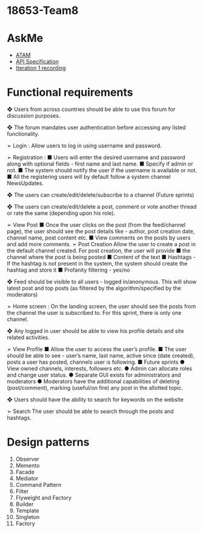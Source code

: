 # 18653-Team8
# AskMe
* [ATAM](https://drive.google.com/open?id=1DBdHQdeko5G_63ZAR2x4Ot52fxxOgNLxWEsyBYzU8Ng)
* [API Specification](https://drive.google.com/open?id=1pTtn7knjzpbAbVUFs--CvBJJm4JUCDqP)
* [Iteration 1 recording](https://drive.google.com/open?id=1SQxIeoqaEXmk3kdzDr2isTb-6oJv4YQk)
# Functional requirements

❖	Users from across countries should be able to use this forum for discussion purposes.

❖	The forum mandates user authentication before accessing any listed functionality.

  ➢	Login : 
      Allow users to log in using username and password.
      
  ➢	Registration : 
    ■	Users will enter the desired username and password along with optional fields - first name and last name. 
    ■	Specify if admin or not. 
    ■	The system should notify the user if the username is available or not. 
    ■	All the registering users will by default follow a system channel NewsUpdates.
    
❖	The users can create/edit/delete/subscribe to a channel (Future sprints)
  
❖	The users can create/edit/delete a post, comment or vote another thread or rate the same (depending upon his role).
  
  ➢	View Post
    ■	Once the user clicks on the post (from the feed/channel page), the user should see the post details like - author, post creation    date, channel name, post content etc.
    ■	View comments on the posts by users and add more comments.
  ➢	Post Creation
    Allow the user to create a post in the default channel created. 
    For post creation, the user will provide 
    ■	the channel where the post is being posted
    ■	Content of the text
    ■	Hashtags - If the hashtag is not present in the system, the system should create the hashtag and store it
    ■	Profanity filtering - yes/no
    
❖	Feed should be visible to all users - logged in/anonymous. This will show latest post and top posts (as filtered by the algorithm/specified by the moderators)

  ➢	Home screen : 
  On the landing screen, the user should see the posts from the channel the user is subscribed to. For this sprint, there is only one channel. 
  
❖	Any logged in user should be able to view his profile details and site related activities.

  ➢	View Profile
    ■	Allow the user to access the user’s profile. 
    ■	The user should be able to see - user’s name, last name, active since (date created), posts a user has posted, channels user is   following.
    ■	Future sprints 
      ●	View owned channels, interests, followers etc.
      ●	Admin can allocate roles and change user status.
      ●	Separate GUI exists for administrators and moderators
      ●	Moderators have the additional capabilities of deleting (post/comment), marking (useful/on fire) any post in the allotted topic. 

❖	Users should have the ability to search for keywords on the website

  ➢	Search
      The user should be able to search through the posts and hashtags.
      
# Design patterns
1.	Observer
2.	Memento
3.	Facade
4.	Mediator
5.	Command Pattern
6.	Filter
7.	Flyweight and Factory
8.	Builder
9.	Template
10.	Singleton
11.	Factory

 
